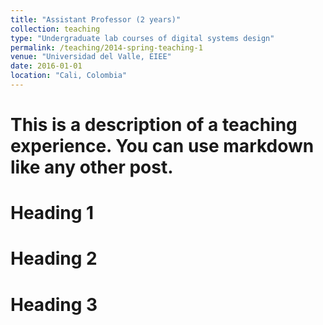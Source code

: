 ```yaml
---
title: "Assistant Professor (2 years)"
collection: teaching
type: "Undergraduate lab courses of digital systems design"
permalink: /teaching/2014-spring-teaching-1
venue: "Universidad del Valle, EIEE"
date: 2016-01-01
location: "Cali, Colombia"
---
```


# This is a description of a teaching experience. You can use markdown like any other post.

Heading 1
======

Heading 2
======

Heading 3
======
